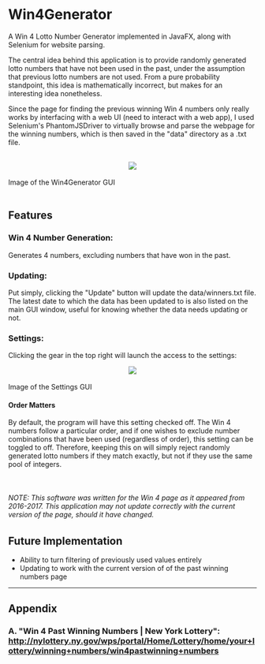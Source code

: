 # Win4Generator
A Win 4 Lotto Number Generator implemented in JavaFX, along with Selenium for website parsing. <br>

The central idea behind this application is to provide randomly generated lotto numbers that have not been used in the past, under the assumption that previous lotto numbers are not used. From a pure probability standpoint, this idea is mathematically incorrect, but makes for an interesting idea nonetheless. <br>

Since the page for finding the previous winning Win 4 numbers only really works by interfacing with a web UI (need to interact with a web app), I used Selenium's PhantomJSDriver to virtually browse and parse the webpage for the winning numbers, which is then saved in the "data" directory as a .txt file. 

<br>
<div align="center"><img src="https://i.imgur.com/bU1quru.png"/></div><br>
Image of the Win4Generator GUI
<br>
<br>

## Features

### Win 4 Number Generation: 
Generates 4 numbers, excluding numbers that have won in the past.

### Updating:
Put simply, clicking the "Update" button will update the data/winners.txt file. The latest date to which the data has been updated to is also listed on the main GUI window, useful for knowing whether the data needs updating or not.

### Settings:
Clicking the gear in the top right will launch the access to the settings:
<br>
<div align="center"><img src="https://i.imgur.com/qZvIgxY.png"/></div><br>
Image of the Settings GUI

#### Order Matters
By default, the program will have this setting checked off. The Win 4 numbers follow a particular order, and if one wishes to exclude number combinations that have been used (regardless of order), this setting can be toggled to off. Therefore, keeping this on will simply reject randomly generated lotto numbers if they match exactly, but not if they use the same pool of integers.

<br>

###### *NOTE:* This software was written for the Win 4 page as it appeared from 2016-2017. This application may not update correctly with the current version of the page, should it have changed. 

## Future Implementation
* Ability to turn filtering of previously used values entirely
* Updating to work with the current version of of the past winning numbers page

-----------------------------------------------------------------------------------------

## Appendix

### A. "Win 4 Past Winning Numbers | New York Lottery": http://nylottery.ny.gov/wps/portal/Home/Lottery/home/your+lottery/winning+numbers/win4pastwinning+numbers
